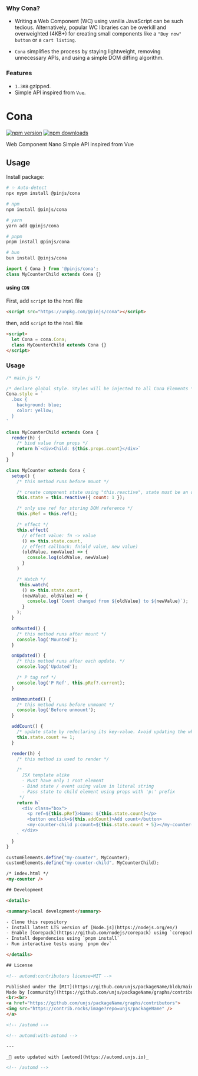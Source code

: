 ### Why Cona?

- Writing a Web Component (WC) using vanilla JavaScript can be such tedious. Alternatively, popular WC libraries can be overkill and overweighted (4KB+) for creating small components like a `"Buy now" button` or a `cart listing`.

- `Cona` simplifies the process by staying lightweight, removing unnecessary APIs, and using a simple DOM diffing algorithm.

### Features

- `1.3KB` gzipped.
- Simple API inspired from `Vue`.

# Cona

<!-- automd:badges color=yellow -->

[![npm version](https://img.shields.io/npm/v/packageName?color=yellow)](https://www.npmjs.com/package/@pinjs/cona)
[![npm downloads](https://img.shields.io/npm/dm/packageName?color=yellow)](https://www.npmjs.com/package/@pinjs/cona)

<!-- /automd -->

Web Component Nano Simple API inspired from Vue

## Usage

Install package:

<!-- automd:pm-install -->

```sh
# ✨ Auto-detect
npx nypm install @pinjs/cona

# npm
npm install @pinjs/cona

# yarn
yarn add @pinjs/cona

# pnpm
pnpm install @pinjs/cona

# bun
bun install @pinjs/cona
```


```js
import { Cona } from '@pinjs/cona';
class MyCounterChild extends Cona {}
```


#### using `CDN`
First, add `script` to the `html` file
```html
<script src="https://unpkg.com/@pinjs/cona"></script>
```

then, add `script` to the `html` file

```html
<script>
  let Cona = cona.Cona;
  class MyCounterChild extends Cona {}
</script>
```

### Usage

```js
/* main.js */

/* declare global style. Styles will be injected to all Cona Elements */
Cona.style = `
  .box {
    background: blue;
    color: yellow;
  }
`

class MyCounterChild extends Cona {
  render(h) {
    /* bind value from props */
    return h`<div>Child: ${this.props.count}</div>`
  }
}

class MyCounter extends Cona {
  setup() {
    /* this method runs before mount */

    /* create component state using "this.reactive", state must be an object */
    this.state = this.reactive({ count: 1 });

    /* only use ref for storing DOM reference */
    this.pRef = this.ref();

    /* effect */
    this.effect(
      // effect value: fn -> value
      () => this.state.count,
      // effect callback: fn(old value, new value)
      (oldValue, newValue) => {
        console.log(oldValue, newValue)
      }
    )

    /* Watch */
     this.watch(
      () => this.state.count,
      (newValue, oldValue) => {
        console.log(`Count changed from ${oldValue} to ${newValue}`);
      }
    );
  }

  onMounted() {
    /* this method runs after mount */
    console.log('Mounted');
  }

  onUpdated() {
    /* this method runs after each update. */
    console.log('Updated');

    /* P tag ref */
    console.log('P Ref', this.pRef?.current);
  }

  onUnmounted() {
    /* this method runs before unmount */
    console.log('Before unmount');
  }

  addCount() {
    /* update state by redeclaring its key-value. Avoid updating the whole state. */
    this.state.count += 1;
  }

  render(h) {
    /* this method is used to render */

    /*
      JSX template alike
      - Must have only 1 root element
      - Bind state / event using value in literal string
      - Pass state to child element using props with 'p:' prefix
     */
    return h`
      <div class="box">
        <p ref=${this.pRef}>Name: ${this.state.count}</p>
        <button onclick=${this.addCount}>Add count</button>
        <my-counter-child p:count=${this.state.count + 5}></my-counter-child>
      </div>
    `
  }
}

customElements.define("my-counter", MyCounter);
customElements.define("my-counter-child", MyCounterChild);
```

```html
/* index.html */
<my-counter />

## Development

<details>

<summary>local development</summary>

- Clone this repository
- Install latest LTS version of [Node.js](https://nodejs.org/en/)
- Enable [Corepack](https://github.com/nodejs/corepack) using `corepack enable`
- Install dependencies using `pnpm install`
- Run interactive tests using `pnpm dev`

</details>

## License

<!-- automd:contributors license=MIT -->

Published under the [MIT](https://github.com/unjs/packageName/blob/main/LICENSE) license.
Made by [community](https://github.com/unjs/packageName/graphs/contributors) 💛
<br><br>
<a href="https://github.com/unjs/packageName/graphs/contributors">
<img src="https://contrib.rocks/image?repo=unjs/packageName" />
</a>

<!-- /automd -->

<!-- automd:with-automd -->

---

_🤖 auto updated with [automd](https://automd.unjs.io)_

<!-- /automd -->

